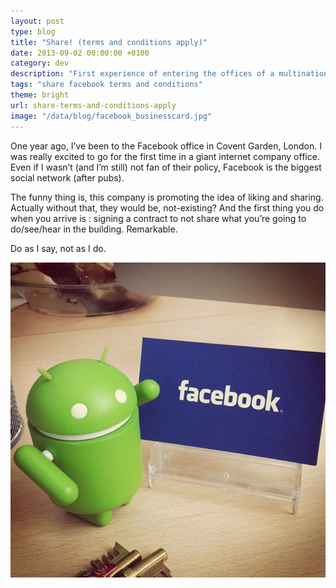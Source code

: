 ```yaml
---
layout: post
type: blog
title: "Share! (terms and conditions apply)"
date: 2013-09-02 00:00:00 +0100
category: dev
description: "First experience of entering the offices of a multinational company."
tags: "share facebook terms and conditions"
theme: bright
url: share-terms-and-conditions-apply
image: "/data/blog/facebook_businesscard.jpg"
---
```

One year ago, I’ve been to the Facebook office in Covent Garden, London. I was really excited to go for the first time in a giant internet company office. Even if I wasn’t (and I’m still) not fan of their policy, Facebook is the biggest social network (after pubs).

The funny thing is, this company is promoting the idea of liking and sharing. Actually without that, they would be, not-existing? And the first thing you do when you arrive is : signing a contract to not share what you’re going to do/see/hear in the building. Remarkable.

Do as I say, not as I do.

![](/data/blog/facebook_businesscard.jpg)

